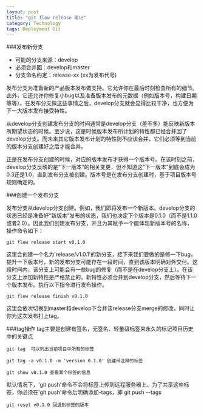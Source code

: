 ```yaml
---
layout: post
title: "git flow release 笔记"
category: Technology
tags: Deployment Git
---
```


###发布新分支

*  可能的分支来源：develop
*  必须合并回：develop和master
*  分支命名约定：release-xx (xx为发布代号)


发布分支为准备新的产品版本发布做支持。它允许你在最后时刻检查所有的细节。此外，它还允许你修复小bug以及准备版本发布的元数据（例如版本号，构建日期等等）。在发布分支做这些事情之后，develop分支就会显得比较干净，也方便为下一大版本发布接受特性。


从develop分支创建发布分支的时间通常是develop分支（差不多）能反映新版本所期望状态的时候。至少说，这是时候版本发布所计划的特性都已经合并回了develop分支。而未来其它版本发布计划的特性则不应该合并，它们必须等到当前的版本分支创建好之后才能合并。


正是在发布分支创建的时候，对应的版本发布才获得一个版本号。在该时刻之前，develop分支反映的是“下一版本”的相关变更，但不知道这“下一版本”到底会成为0.3还是1.0，直到发布分支被创建。版本号是在发布分支创建时，基于项目版本号规则确定的。


###创建一个发布分支

发布分支从develop分支创建。例如，我们即将发布一个新版本。develop分支的状态已经是准备好“新版本”发布的状态，我们也决定下个版本是0.1.0（而不是1.1.0或者2.0）。因此我们创建发布分支，并且为其赋予一个能体现新版本号的名称，操作命令如下：

    git flow release start v0.1.0

这里会创建一个名为'release/v1.0.1'的新分支，接下来我们要做的是修一下bug，提升一下版本号，新的发布分支可能存在一段时间，直到该版本明确对外交付。这段时间内，该分支上可能会有一些bug的修复（而不是在develop分支上）。在该分支上添加新特性是严格禁止的。新特性必须合并到develop分支，然后等待下一个版本发布。执行以下指令进行发布操作。

    git flow release finish v0.1.0

这里会依次切换到master和develop下合并该release分支merge的修改，同时让你为这次发布打上tag。

###tag操作
tag主要是创建有签名，无签名、轻量级标签来永久的标记项目历史中的关键点

    git tag  可以列出当前项目中所有的标签

    git tag -a v0.1.0 -m 'version 0.1.0' 创建带注释的标签

    git show v0.1.0 查看某个标签的信息

默认情况下，'git push'命令不会将标签上传到远程服务器上。为了共享这些标签，你必须在'git push'命令后明确添加-tags，即 git push --tags

    git reset v0.1.0 回退到标签的版本
